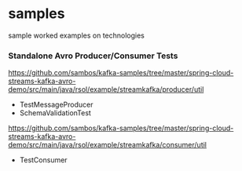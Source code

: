 # samples
sample worked examples on technologies

### Standalone Avro Producer/Consumer Tests
https://github.com/sambos/kafka-samples/tree/master/spring-cloud-streams-kafka-avro-demo/src/main/java/rsol/example/streamkafka/producer/util
* TestMessageProducer
* SchemaValidationTest

https://github.com/sambos/kafka-samples/tree/master/spring-cloud-streams-kafka-avro-demo/src/main/java/rsol/example/streamkafka/consumer/util
* TestConsumer

